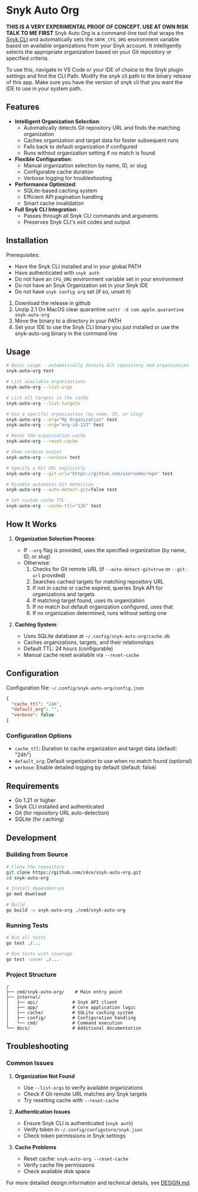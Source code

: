 # Snyk Auto Org

**THIS IS A VERY EXPERIMENTAL PROOF OF CONCEPT. USE AT OWN RISK TALK TO ME FIRST**
Snyk Auto Org is a command-line tool that wraps the [Snyk CLI](https://docs.snyk.io/snyk-cli) and automatically sets the `SNYK_CFG_ORG` environment variable based on available organizations from your Snyk account. It intelligently selects the appropriate organization based on your Git repository or specified criteria.

To use this, navigate in VS Code or your IDE of choice to the Snyk plugin settings and find the CLI Path. Modify the snyk cli path to the binary release of this app. Make sure you have the version of snyk cli that you want the IDE to use in your system path.


## Features

- **Intelligent Organization Selection**:
  - Automatically detects Git repository URL and finds the matching organization
  - Caches organization and target data for faster subsequent runs
  - Falls back to default organization if configured
  - Runs without organization setting if no match is found
- **Flexible Configuration**:
  - Manual organization selection by name, ID, or slug
  - Configurable cache duration
  - Verbose logging for troubleshooting
- **Performance Optimized**:
  - SQLite-based caching system
  - Efficient API pagination handling
  - Smart cache invalidation
- **Full Snyk CLI Integration**:
  - Passes through all Snyk CLI commands and arguments
  - Preserves Snyk CLI's exit codes and output

## Installation
Prerequisites:
* Have the Snyk CLI installed and in your global PATH
* Have authenticated with `snyk auth`
* Do not have an `CFG_ORG` environment variable set in your environment
* Do not have an Snyk Organization set in your Snyk IDE
* Do not have `snyk config org` set (if so, unset it)

1. Download the release in github
2. Unzip
2.1 On MacOS clear quarantine `xattr -d com.apple.quarantine snyk-auto-org`
3. Move the binary to a directory in your PATH
4. Set your IDE to use the Snyk CLI binary you just installed or use the snyk-auto-org binary in the command line

## Usage

```bash
# Basic usage - automatically detects Git repository and organization
snyk-auto-org test

# List available organizations
snyk-auto-org --list-orgs

# List all targets in the cache
snyk-auto-org --list-targets

# Use a specific organization (by name, ID, or slug)
snyk-auto-org --org="My Organization" test
snyk-auto-org --org="org-id-123" test

# Reset the organization cache
snyk-auto-org --reset-cache

# Show verbose output
snyk-auto-org --verbose test

# Specify a Git URL explicitly
snyk-auto-org --git-url="https://github.com/username/repo" test

# Disable automatic Git detection
snyk-auto-org --auto-detect-git=false test

# Set custom cache TTL
snyk-auto-org --cache-ttl="12h" test
```

## How It Works

1. **Organization Selection Process**:
   - If `--org` flag is provided, uses the specified organization (by name, ID, or slug)
   - Otherwise:
     1. Checks for Git remote URL (if `--auto-detect-git=true` or `--git-url` provided)
     2. Searches cached targets for matching repository URL
     3. If not in cache or cache expired, queries Snyk API for organizations and targets
     4. If matching target found, uses its organization
     5. If no match but default organization configured, uses that
     6. If no organization determined, runs without setting one

2. **Caching System**:
   - Uses SQLite database at `~/.config/snyk-auto-org/cache.db`
   - Caches organizations, targets, and their relationships
   - Default TTL: 24 hours (configurable)
   - Manual cache reset available via `--reset-cache`

## Configuration

Configuration file: `~/.config/snyk-auto-org/config.json`

```json
{
  "cache_ttl": "24h",
  "default_org": "",
  "verbose": false
}
```

### Configuration Options

- `cache_ttl`: Duration to cache organization and target data (default: "24h")
- `default_org`: Default organization to use when no match found (optional)
- `verbose`: Enable detailed logging by default (default: false)

## Requirements

- Go 1.21 or higher
- Snyk CLI installed and authenticated
- Git (for repository URL auto-detection)
- SQLite (for caching)

## Development

### Building from Source

```bash
# Clone the repository
git clone https://github.com/z4ce/snyk-auto-org.git
cd snyk-auto-org

# Install dependencies
go mod download

# Build
go build -o snyk-auto-org ./cmd/snyk-auto-org
```

### Running Tests

```bash
# Run all tests
go test ./...

# Run tests with coverage
go test -cover ./...
```

### Project Structure

```
/
├── cmd/snyk-auto-org/    # Main entry point
├── internal/
│   ├── api/             # Snyk API client
│   ├── app/             # Core application logic
│   ├── cache/           # SQLite caching system
│   ├── config/          # Configuration handling
│   └── cmd/             # Command execution
└── docs/                # Additional documentation
```

## Troubleshooting

### Common Issues

1. **Organization Not Found**
   - Use `--list-orgs` to verify available organizations
   - Check if Git remote URL matches any Snyk targets
   - Try resetting cache with `--reset-cache`

2. **Authentication Issues**
   - Ensure Snyk CLI is authenticated (`snyk auth`)
   - Verify token in `~/.config/configstore/snyk.json`
   - Check token permissions in Snyk settings

3. **Cache Problems**
   - Reset cache: `snyk-auto-org --reset-cache`
   - Verify cache file permissions
   - Check available disk space

For more detailed design information and technical details, see [DESIGN.md](DESIGN.md).
